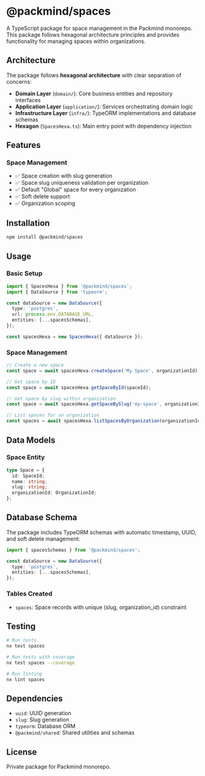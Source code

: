 # @packmind/spaces

A TypeScript package for space management in the Packmind monorepo. This package follows hexagonal architecture principles and provides functionality for managing spaces within organizations.

## Architecture

The package follows **hexagonal architecture** with clear separation of concerns:

- **Domain Layer** (`domain/`): Core business entities and repository interfaces
- **Application Layer** (`application/`): Services orchestrating domain logic
- **Infrastructure Layer** (`infra/`): TypeORM implementations and database schemas
- **Hexagon** (`SpacesHexa.ts`): Main entry point with dependency injection

## Features

### Space Management

- ✅ Space creation with slug generation
- ✅ Space slug uniqueness validation per organization
- ✅ Default "Global" space for every organization
- ✅ Soft delete support
- ✅ Organization scoping

## Installation

```bash
npm install @packmind/spaces
```

## Usage

### Basic Setup

```typescript
import { SpacesHexa } from '@packmind/spaces';
import { DataSource } from 'typeorm';

const dataSource = new DataSource({
  type: 'postgres',
  url: process.env.DATABASE_URL,
  entities: [...spacesSchemas],
});

const spacesHexa = new SpacesHexa({ dataSource });
```

### Space Management

```typescript
// Create a new space
const space = await spacesHexa.createSpace('My Space', organizationId);

// Get space by ID
const space = await spacesHexa.getSpaceById(spaceId);

// Get space by slug within organization
const space = await spacesHexa.getSpaceBySlug('my-space', organizationId);

// List spaces for an organization
const spaces = await spacesHexa.listSpacesByOrganization(organizationId);
```

## Data Models

### Space Entity

```typescript
type Space = {
  id: SpaceId;
  name: string;
  slug: string;
  organizationId: OrganizationId;
};
```

## Database Schema

The package includes TypeORM schemas with automatic timestamp, UUID, and soft delete management:

```typescript
import { spacesSchemas } from '@packmind/spaces';

const dataSource = new DataSource({
  type: 'postgres',
  entities: [...spacesSchemas],
});
```

### Tables Created

- `spaces`: Space records with unique (slug, organization_id) constraint

## Testing

```bash
# Run tests
nx test spaces

# Run tests with coverage
nx test spaces --coverage

# Run linting
nx lint spaces
```

## Dependencies

- `uuid`: UUID generation
- `slug`: Slug generation
- `typeorm`: Database ORM
- `@packmind/shared`: Shared utilities and schemas

## License

Private package for Packmind monorepo.
